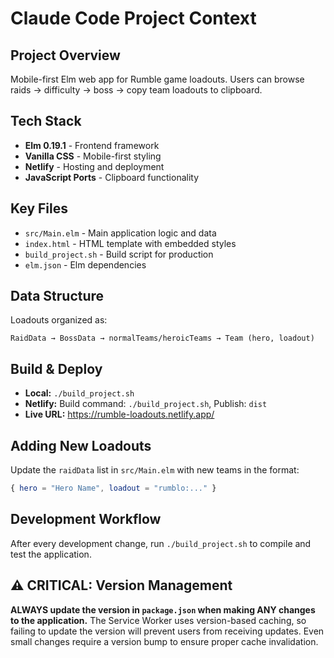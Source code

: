 # Claude Code Project Context

## Project Overview
Mobile-first Elm web app for Rumble game loadouts. Users can browse raids → difficulty → boss → copy team loadouts to clipboard.

## Tech Stack
- **Elm 0.19.1** - Frontend framework
- **Vanilla CSS** - Mobile-first styling
- **Netlify** - Hosting and deployment
- **JavaScript Ports** - Clipboard functionality

## Key Files
- `src/Main.elm` - Main application logic and data
- `index.html` - HTML template with embedded styles
- `build_project.sh` - Build script for production
- `elm.json` - Elm dependencies

## Data Structure
Loadouts organized as:
```
RaidData → BossData → normalTeams/heroicTeams → Team (hero, loadout)
```

## Build & Deploy
- **Local:** `./build_project.sh`
- **Netlify:** Build command: `./build_project.sh`, Publish: `dist`
- **Live URL:** https://rumble-loadouts.netlify.app/

## Adding New Loadouts
Update the `raidData` list in `src/Main.elm` with new teams in the format:
```elm
{ hero = "Hero Name", loadout = "rumblo:..." }
```

## Development Workflow
After every development change, run `./build_project.sh` to compile and test the application.

## ⚠️ CRITICAL: Version Management
**ALWAYS update the version in `package.json` when making ANY changes to the application.** The Service Worker uses version-based caching, so failing to update the version will prevent users from receiving updates. Even small changes require a version bump to ensure proper cache invalidation.